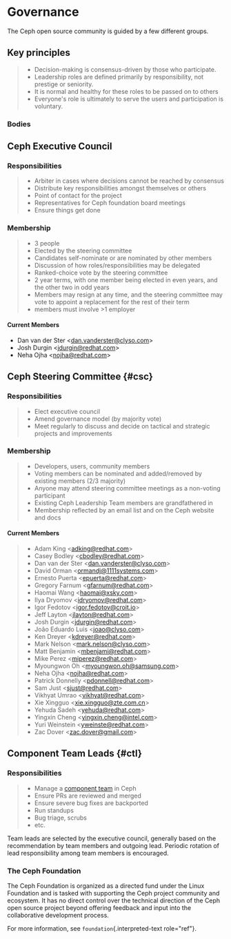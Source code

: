 # Governance

The Ceph open source community is guided by a few different groups.

## Key principles

> -   Decision-making is consensus-driven by those who participate.
> -   Leadership roles are defined primarily by responsibility, not
>     prestige or seniority.
> -   It is normal and healthy for these roles to be passed on to others
> -   Everyone\'s role is ultimately to serve the users and
>     participation is voluntary.

### Bodies

## Ceph Executive Council

### Responsibilities

> -   Arbiter in cases where decisions cannot be reached by consensus
> -   Distribute key responsibilities amongst themselves or others
> -   Point of contact for the project
> -   Representatives for Ceph foundation board meetings
> -   Ensure things get done

### Membership

> -   3 people
> -   Elected by the steering committee
> -   Candidates self-nominate or are nominated by other members
> -   Discussion of how roles/responsibilities may be delegated
> -   Ranked-choice vote by the steering committee
> -   2 year terms, with one member being elected in even years, and the
>     other two in odd years
> -   Members may resign at any time, and the steering committee may
>     vote to appoint a replacement for the rest of their term
> -   members must involve \>1 employer

#### Current Members

-   Dan van der Ster \<<dan.vanderster@clyso.com>\>
-   Josh Durgin \<<jdurgin@redhat.com>\>
-   Neha Ojha \<<nojha@redhat.com>\>

## Ceph Steering Committee {#csc}

### Responsibilities

> -   Elect executive council
> -   Amend governance model (by majority vote)
> -   Meet regularly to discuss and decide on tactical and strategic
>     projects and improvements

### Membership

> -   Developers, users, community members
> -   Voting members can be nominated and added/removed by existing
>     members (2/3 majority)
> -   Anyone may attend steering committee meetings as a non-voting
>     participant
> -   Existing Ceph Leadership Team members are grandfathered in
> -   Membership reflected by an email list and on the Ceph website and
>     docs

#### Current Members

> -   Adam King \<<adking@redhat.com>\>
> -   Casey Bodley \<<cbodley@redhat.com>\>
> -   Dan van der Ster \<<dan.vanderster@clyso.com>\>
> -   David Orman \<<ormandj@1111systems.com>\>
> -   Ernesto Puerta \<<epuerta@redhat.com>\>
> -   Gregory Farnum \<<gfarnum@redhat.com>\>
> -   Haomai Wang \<<haomai@xsky.com>\>
> -   Ilya Dryomov \<<idryomov@redhat.com>\>
> -   Igor Fedotov \<<igor.fedotov@croit.io>\>
> -   Jeff Layton \<<jlayton@redhat.com>\>
> -   Josh Durgin \<<jdurgin@redhat.com>\>
> -   João Eduardo Luis \<<joao@clyso.com>\>
> -   Ken Dreyer \<<kdreyer@redhat.com>\>
> -   Mark Nelson \<<mark.nelson@clyso.com>\>
> -   Matt Benjamin \<<mbenjami@redhat.com>\>
> -   Mike Perez \<<miperez@redhat.com>\>
> -   Myoungwon Oh \<<myoungwon.oh@samsung.com>\>
> -   Neha Ojha \<<nojha@redhat.com>\>
> -   Patrick Donnelly \<<pdonnell@redhat.com>\>
> -   Sam Just \<<sjust@redhat.com>\>
> -   Vikhyat Umrao \<<vikhyat@redhat.com>\>
> -   Xie Xingguo \<<xie.xingguo@zte.com.cn>\>
> -   Yehuda Sadeh \<<yehuda@redhat.com>\>
> -   Yingxin Cheng \<<yingxin.cheng@intel.com>\>
> -   Yuri Weinstein \<<yweinste@redhat.com>\>
> -   Zac Dover \<<zac.dover@gmail.com>\>

## Component Team Leads {#ctl}

### Responsibilities

> -   Manage a [component team](https://ceph.io/en/community/team/) in
>     Ceph
> -   Ensure PRs are reviewed and merged
> -   Ensure severe bug fixes are backported
> -   Run standups
> -   Bug triage, scrubs
> -   etc.

Team leads are selected by the executive council, generally based on the
recommendation by team members and outgoing lead. Periodic rotation of
lead responsibility among team members is encouraged.

### The Ceph Foundation

The Ceph Foundation is organized as a directed fund under the Linux
Foundation and is tasked with supporting the Ceph project community and
ecosystem. It has no direct control over the technical direction of the
Ceph open source project beyond offering feedback and input into the
collaborative development process.

For more information, see `foundation`{.interpreted-text role="ref"}.
